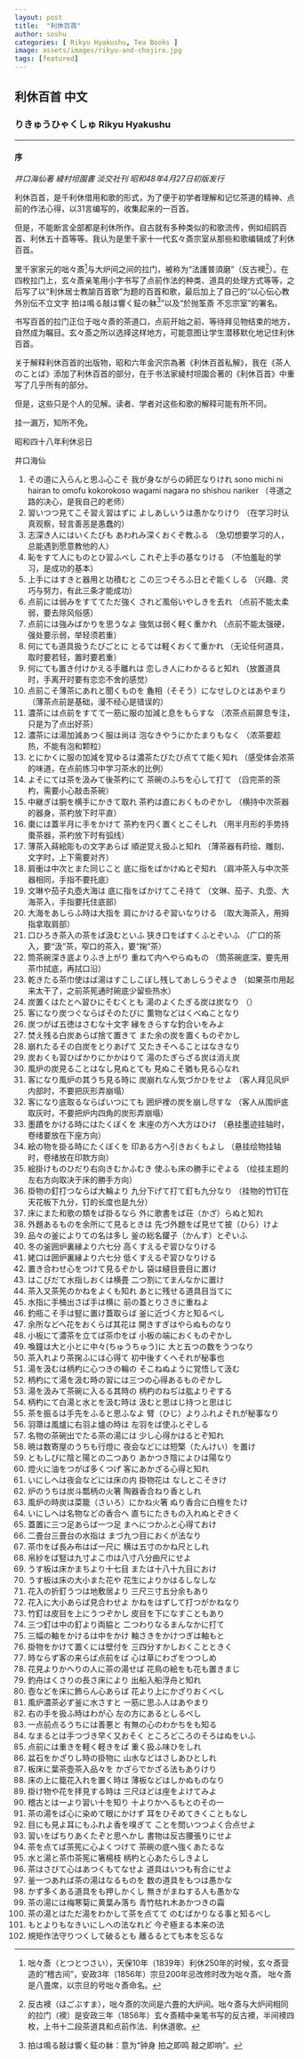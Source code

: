 ```yaml
---
layout: post
title:  "利休百首"
author: soshu
categories: [ Rikyu Hyakushu, Tea Books ]
image: assets/images/rikyu-and-chojiro.jpg
tags: [featured]
---
```


## 利休百首 中文

### りきゅうひゃくしゅ Rikyu Hyakushu

----

#### 序

*井口海仙著 綾村坦園書 淡交社刊 昭和48年4月27日初版发行*

利休百首，是千利休借用和歌的形式，为了便于初学者理解和记忆茶道的精神、点前的作法心得，以31言编写的，收集起来的一百首。

但是，不能断言全部都是利休所作。自古就有多种类似的和歌流传，例如绍鸥百首、利休五十首等等。我认为是里千家十一代玄々斎宗室从那些和歌编辑成了利休百首。

里千家家元的咄々斎[^1]与大炉间之间的拉门，被称为“法護普須磨”（反古襖[^2]）。在四枚拉门上，玄々斎亲笔用小字书写了点前作法的种类、道具的处理方式等等，之后写了以“利休居士教諭百首歌”为题的百首和歌，最后加上了自己的“以心伝心教外別伝不立文字 拍は鳴る敲は響く鉦の躰[^3]”以及“於抛筌斎 不忘宗室”的署名。

书写百首的拉门正位于咄々斎的茶道口，点前开始之前、等待拜见物结束的地方，自然成为瞩目。玄々斎之所以选择这样地方，可能意图让学生潜移默化地记住利休百首。

关于解释利休百首的出版物，昭和六年金沢宗為著《利休百首私解》，我在《茶人のことば》添加了利休百首的部分，在于书法家綾村坦園合著的《利休百首》中重写了几乎所有的部分。

但是，这些只是个人的见解。读者、学者对这些和歌的解释可能有所不同。

挂一漏万，知所不免。

昭和四十八年利休忌日

井口海仙

[^1]: 咄々斎（とつとつさい），天保10年（1839年）利休250年的时候，玄々斎营造的“稽古间”，安政3年（1856年）宗旦200年忌改修时改为咄々斎。 咄々斎是八畳席，以宗旦的号咄々斎命名。

[^2]: 反古襖（ほごぶすま），咄々斎的次间是六畳的大炉间。咄々斎与大炉间相同的拉门（襖）是安政三年（1856年）玄々斎精中亲笔书写的反古襖，半间襖四枚，上书十二段茶道具和点前作法、利休道歌。

[^3]: 拍は鳴る敲は響く鉦の躰：意为“钟身 拍之即鸣 敲之即响”。


1. その道に入らんと思ふ心こそ 我が身ながらの師匠なりけれ
   sono michi ni hairan to omofu kokorokoso wagami nagara no shishou nariker
   （寻道之路的决心，是我自己的老师）
2. 習いつつ見てこそ習え習はずに よしあしいうは愚かなりけり
   （在学习时认真观察，轻言善恶是愚蠢的）
3. 志深き人にはいくたびも あわれみ深くおくぞ教ふる
   （急切想要学习的人，总能遇到愿意教他的人）
4. 恥をすて人にものとひ習ふべし これぞ上手の基なりける
   （不怕羞耻的学习，是成功的基本）
5. 上手にはすきと器用と功積むと この三つそろふ日とぞ能くしる
   （兴趣、灵巧与努力，有此三条才能成功）
6. 点前には弱みをすててただ強く されど風俗いやしきを去れ
   （点前不能太柔弱，要去除风俗感）
7. 点前には強みばかりを思うなよ 強気は弱く軽く重かれ
   （点前不能太强硬，强处要示弱，举轻须若重）
8. 何にても道具扱うたびごとに とるては軽くおくて重かれ
   （无论任何道具，取时要若轻，置时要若重）
9. 何にても置き付けかえる手離れは 恋しき人にわかるると知れ
   （放置道具时，手离开时要有恋恋不舍的感觉）
10. 点前こそ薄茶にあれと聞くものを 麁相（そそう）になせしひとはあやまり
   （薄茶点前是基础，漫不经心是错误的）
11. 濃茶には点前をすてて一筋に服の加減と息をもらすな
   （浓茶点前屏息专注，只是为了点出好茶）
12. 濃茶には湯加減あつく服は尚ほ 泡なきやうにかたまりもなく
   （浓茶要趁热，不能有泡和颗粒）
13. とにかくに服の加減を覚ゆるは濃茶たびたび点てて能く知れ
   （感受体会浓茶的味道，在点前练习中学习茶水的比例）
14. よそにては茶を汲みて後茶杓にて 茶碗のふちを心して打て
   （舀完茶的茶杓，需要小心敲击茶碗）
15. 中継ぎは胴を横手にかきて取れ 茶杓は直におくものぞかし
   （横持中次茶器的器身，茶杓放下时平直）
16. 棗には蓋半月に手をかけて 茶杓を円く置くとこそしれ
   （用半月形的手势持棗茶器，茶杓放下时有弧线）
17. 薄茶入蒔絵彫もの文字あらば 順逆覚え扱ふと知れ
   （薄茶器有莳绘、雕刻、文字时，上下需要对齐）
18. 肩衝は中次とまた同じこと 底に指をばかけぬとぞ知れ
   （肩冲茶入与中次茶器相同，手指不要托底）
19. 文琳や茄子丸壺大海は 底に指をばかけてこそ持て
   （文琳、茄子、丸壶、大海茶入，手指要托住底部）
20. 大海をあしらふ時は大指を 肩にかけるぞ習いなりける
   （取大海茶入，用拇指拿取肩部）
21. 口ひろき茶入の茶をば汲むといふ 狭き口をばすくふとぞいふ
   （广口的茶入，要“汲”茶，窄口的茶入，要“掬”茶）
22. 筒茶碗深き底よりふき上がり 重ねて内へやらぬもの
   （筒茶碗底深，要先用茶巾拭底，再拭口沿）
23. 乾きたる茶巾使はば湯はすこしこぼし残してあしらうぞよき
   （如果茶巾用起来太干了，之前茶筅通时碗底少留些热水）
24. 炭置くはたとへ習ひにそむくとも 湯のよくたぎる炭は炭なり
   （）
25. 客になり炭つぐならばそのたびに 薫物などはくべぬことなり
26. 炭つがば五徳はさむな十文字 縁をきらすな釣合いをみよ
27. 焚え残る白炭あらば捨て置きて また余の炭を置くものぞかし
28. 崩れたるその白炭をとりあげて 又たきそへることはなきなり
29. 炭おくも習ひばかりにかかはりて 湯のたぎらざる炭は消え炭
30. 風炉の炭見ることはなし見ぬとても 見ぬこそ猶も見る心なれ
31. 客になり風炉の其うち見る時に 炭崩れなん気づかひをせよ
   （客人拜见风炉内部时，不要把灰形弄崩塌）
32. 客になり底取るならばいつにても 囲炉裡の炭を崩し尽すな
   （客人从围炉底取灰时，不要把炉内四角的炭形弄崩塌）
33. 墨蹟をかける時にはたくぼくを 末座の方へ大方はひけ
   （悬挂墨迹挂轴时，卷绪要放在下座方向）
34. 絵の物を掛る時にたくぼくを 印ある方へ引きおくもよし
   （悬挂绘物挂轴时，卷绪放在印款方向）
35. 絵掛けものひだり右向きむかふむき 使ふも床の勝手にぞよる
   （绘挂主题的左右方向取决于床的勝手方向）
36. 掛物の釘打つならば大輪より 九分下げて打て釘も九分なり
   （挂物的竹钉在天花板下九分，钉的长度也是九分）
37. 床にまた和歌の類をば掛るなら 外に歌書をば荘（かざ）らぬと知れ
38. 外題あるものを余所にて見るときは 先づ外題をば見せて披（ひら）けよ
39. 品々の釜によりての名は多し 釜の総名鑵子（かんす）とぞいふ
40. 冬の釜囲炉裏縁より六七分 高くすえるぞ習ひなりける
41. 姥口は囲炉裏縁より六七分 低くすえるぞ習ひなりける
42. 置き合わせ心をつけて見るぞかし 袋は縫目畳目に置け
43. はこびだて水指しおくは横畳 二つ割にてまんなかに置け
44. 茶入又茶筅のかねをよくも知れ あとに残せる道具目当てに
45. 水指に手桶出さば手は横に 前の蓋とりさきに重ねよ
46. 釣瓶こそ手は竪に置け蓋取らば 釜に近づく方と知るべし
47. 余所などへ花をおくらば其花は 開きすぎはやらぬものなり
48. 小板にて濃茶を立てば茶巾をば 小板の端におくものぞかし
49. 喚鐘は大と小とに中々(ちゅうちゅう)に 大と五つの数をうつなり
50. 茶入れより茶掬ふには心得て 初中後すくへそれが秘事也
51. 湯を汲むは柄杓に心つきの輪の そこねぬように覚悟して汲む
52. 柄杓にて湯を汲む時の習には三つの心得あるものぞかし
53. 湯を汲みて茶碗に入るる其時の 柄杓のねぢは肱よりぞする
54. 柄杓にて白湯と水とを汲む時は 汲むと思はじ持つと思はじ
55. 茶を振るは手先をふると思ふなよ 臂（ひじ）よりふれよそれが秘事なり
56. 羽箒は風爐に右羽よ爐の時は 左羽をば使ふとぞしる
57. 名物の茶碗出でたる茶の湯には 少し心得かはるとぞ知れ
58. 暁は数寄屋のうちも行燈に 夜会などには短檠（たんけい）を置け
59. ともしびに陰と陽との二つあり あかつき陰によひは陽なり
60. 燈火に油をつがば多くつげ 客にあかざる心得と知れ
61. いにしへは夜会などには床の内 掛物花は なしとこそきけ
62. 炉のうちは炭斗瓢柄の火箸 陶器香合ねり香としれ
63. 風炉の時炭は菜籠（さいろ）にかね火箸 ぬり香合に白檀をたけ
64. いにしへは名物などの香合へ 直ちにたきもの入れぬとぞきく
65. 蓋置に三つ足あらば一つ足 まへにつかふと心得ておけ
66. 二畳台三畳台の水指は まづ九つ目におくが法なり
67. 茶巾をば長み布はば一尺に 横は五寸のかね尺としれ
68. 帛紗をば竪は九寸よこ巾は八寸八分曲尺にせよ
69. うす板は床かまちより十七目 または十八十九目におけ
70. うす板は床の大小また花や 花生によりかはるしなしな
71. 花入の折釘うつは地敷居より 三尺三寸五分余もあり
72. 花入に大小あらば見合わせよ かねをはずして打つがかねなり
73. 竹釘は皮目を上にうつぞかし 皮目を下になすこともあり
74. 三つ釘は中の釘より両脇と 二つわりなるまんなかに打て
75. 三幅の軸をかけるは中をかけ 軸さきをかけつぎは軸もと
76. 掛物をかけて置くには壁付を 三四分すかしおくことときく
77. 時ならず客の来らば点前をば 心は草にわざをつつしめ
78. 花見よりかへりの人に茶の湯せば 花鳥の絵をも花も置きまじ
79. 釣舟はくさりの長さ床により 出船入船浮舟と知れ
80. 壺などを床に飾らん心あらば 花より上にかざりおくべし
81. 風炉濃茶必ず釜に水さすと 一筋に思ふ人はあやまり
82. 右の手を扱ふ時はわが心 左の方にあるとしるべし
83. 一点前点るうちには善悪と 有無の心のわかちをも知る
84. なまるとは手つづき早く又おそく ところどころのそろはぬをいふ
85. 点前には重きを軽く軽きをば 重く扱ふ味ひをしれ
86. 盆石をかざりし時の掛物に 山水などはさしあひとしれ
87. 板床に葉茶壺茶入品々を かざらでかざる法もありけり
88. 床の上に籠花入れを置く時は 薄板などはしかぬものなり
89. 掛け物や花を拝見する時は 三尺ほどは座をよけてみよ
90. 稽古とは一より習い十を知り 十よりかへるもとのその一
91. 茶の湯をば心に染めて眼にかけず 耳をひそめてきくこともなし
92. 目にも見よ耳にもふれよ香を嗅ぎて ことを問いつつよく合点せよ
93. 習いをばちりあくたぞと思へかし 書物は反古腰張りにせよ
94. 茶を点てば茶筅に心よくつけて 茶碗の底へ強くあたるな
95. 水と湯と茶巾茶筅に箸楊枝 柄杓と心あたらしきよし
96. 茶はさびて心はあつくもてなせよ 道具はいつも有合にせよ
97. 釜一つあれば茶の湯はなるものを 数の道具をもつは愚かな
98. かず多くある道具をも押しかくし 無きがまねする人も愚かな
99. 茶の湯には梅寒菊に黄葉み落ち 青竹枯れ木あかつきの霜
100. 茶の湯とはただ湯をわかして茶を点てて のむばかりなる事と知るべし
101. もとよりもなきいにしへの法なれど 今ぞ極まる本来の法
102. 規矩作法守りつくして破るとも 離るるとても本を忘るな
